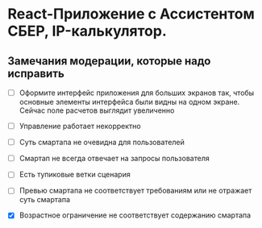 # React-Приложение с  Ассистентом СБЕР, IP-калькулятор.

## Замечания модерации, которые надо исправить

- [ ] Оформите интерфейс приложения для больших экранов так, чтобы основные элементы интерфейса были видны на одном экране. Сейчас поле расчетов выглядит увеличенно

- [ ] Управление работает некорректно
- [ ] Суть смартапа не очевидна для пользователей

- [ ] Смартап не всегда отвечает на запросы пользователя
- [ ] Есть тупиковые ветки сценария

- [ ] Превью смартапа не соответствует требованиям или не отражает суть смартапа
- [x] Возрастное ограничение не соответствует содержанию смартапа
